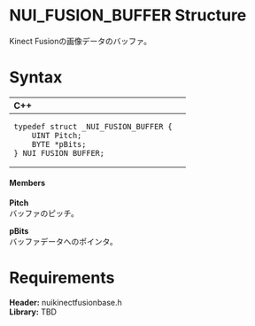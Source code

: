 NUI\_FUSION\_BUFFER Structure  
=============================  

Kinect Fusionの画像データのバッファ。 <span id="syntaxSection"></span>

Syntax  
======  

<table>
<colgroup>
<col width="100%" />
</colgroup>
<thead>
<tr class="header">
<th align="left">C++</th>
</tr>
</thead>
<tbody>
<tr class="odd">
<td align="left"><pre><code>typedef struct _NUI_FUSION_BUFFER {  
    UINT Pitch;  
    BYTE *pBits;  
} NUI_FUSION_BUFFER;</code></pre></td>
</tr>
</tbody>
</table>

<span id="ID4EG"></span>
#### Members  

**Pitch**    
バッファのピッチ。  

**pBits**    
バッファデータへのポインタ。  

<span id="requirements"></span>

Requirements  
============  

**Header:** nuikinectfusionbase.h  
**Library:** TBD  



<!--Please do not edit the data in the comment block below.-->
<!--
TOCTitle : NUI_FUSION_BUFFER Structure
RLTitle : NUI_FUSION_BUFFER Structure
KeywordK : NUI_FUSION_BUFFER structure
KeywordF : NUI_FUSION_BUFFER
KeywordF : Microsoft.Kinect.nuikinectfusionbase.NUI_FUSION_BUFFER
KeywordA : T:Microsoft.Kinect.nuikinectfusionbase.NUI_FUSION_BUFFER
AssetID : T:Microsoft.Kinect.nuikinectfusionbase.NUI_FUSION_BUFFER
Locale : en-us
CommunityContent : 1
APIType : Managed
APILocation : 
APIName : Microsoft.Kinect.nuikinectfusionbase.NUI_FUSION_BUFFER
TargetOS : Windows
TopicType : kbSyntax
DevLang : C++
DocSet : K4Wv2
ProjType : K4Wv2Proj
Technology : Kinect for Windows
Product : Kinect for Windows SDK v2
productversion : 20
-->
